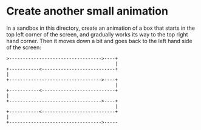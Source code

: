 # Create another small animation

In a sandbox in this directory, create an animation of a box that starts in the top left corner of the screen, and gradually works its way to the top right hand corner. Then it moves down a bit and goes back to the left hand side of the screen:

```
>---------------------------------->----+
                                        |
+-----------<---------------------------+
|
+---------------------------------->----+
                                        |
+-----------<---------------------------+
|
+---------------------------------->----+
                                        |
+-----------<---------------------------+
|
+---------------------------------->-----
```
